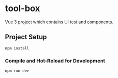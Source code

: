 # tool-box

Vue 3 project which contains UI test and components.

## Project Setup

```sh
npm install
```

### Compile and Hot-Reload for Development

```sh
npm run dev
```
